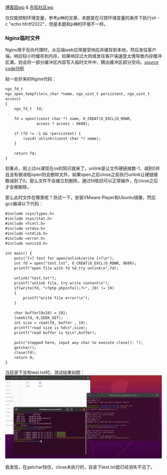 [博客园wp](https://www.cnblogs.com/h0cksr/p/16189739.html) & [先知社区wp](https://xz.aliyun.com/t/11073)

仅仅能控制环境变量，参考p神的文章，本题是在可控环境变量的条件下执行sh -c "echo hfctf2022"，但是本题和p神的环境不一样。

### Nginx临时文件
Nginx用于反向代理时，从后端web应用接受响应并缓存到本地，然后发往客户端。响应较小时缓存到内存，如果响应过大则或发往客户端速度太慢导致内存缓冲区满，则会将一部分缓冲区内容写入临时文件中，腾出缓冲区部分空间。[source code分析](https://blog.csdn.net/kai_ding/article/details/21297101)

贴一处抄来的Nginx代码：
```
ngx_fd_t
ngx_open_tempfile(u_char *name, ngx_uint_t persistent, ngx_uint_t access)
{
    ngx_fd_t  fd;

    fd = open((const char *) name, O_CREAT|O_EXCL|O_RDWR,
              access ? access : 0600);

    if (fd != -1 && !persistent) {
        (void) unlink((const char *) name);
    }

    return fd;
}
```

划重点，刚上过os课现在os的知识就来了。unlink是让文件硬链接数-1，减到0并且没有被进程open则会删除文件。如果open之后close之前执行unlink让硬链接数减到了0，那么文件不会被立刻删除，通过fd依旧可以正常操作，在close之后才会被删除。

那么此时文件在哪里呢？测试一下。安装VMware Player和Ubuntu镜像，然后gcc编译以下代码：
```
#include <sys/types.h>
#include <sys/stat.h>
#include <fcntl.h>
#include <stdio.h>
#include <stdlib.h>
#include <error.h>
#include <unistd.h>

int main() {
    puts("[+] test for open/unlink/write [+]\n");
    int fd = open("test.txt", O_CREAT|O_EXCL|O_RDWR, 0600);
    printf("open file with fd %d,try unlink\n",fd);

    unlink("test.txt");
    printf("unlink file, try write content\n");
    if(write(fd, "<?php phpinfo();?>", 19) != 19)
    {
        printf("write file error!\n");
    }

    char buffer[0x10] = {0};
    lseek(fd, 0,SEEK_SET);
    int size = read(fd, buffer , 19);
    printf("read size is %d\n",size);
    printf("read buffer is %s\n",buffer);

    puts("stopped here, input any char to execute close(): ");
    getchar();
    close(fd);
    return 0;
}
```
当目录下没有test.txt时，测试结果如图：
![Image text](https://github.com/local-h0st/CTF/blob/30ede03357edb15579ffb06cb3adb9d341bf3576/writeups/pics/test_unlink_01.png)

我发现，在getchar挡住，close未执行时，目录下test.txt就已经消失不见了。
